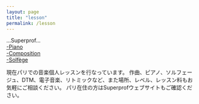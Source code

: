 ```yaml
---
layout: page
title: "lesson"
permalink: /lesson
---
```

<style>
  .video-container {
    position: relative;
    padding-bottom: 56.25%; /* 16:9 aspect ratio for video */
    height: 0;
    overflow: hidden;
  }

  .video-container iframe {
    position: absolute;
    top: 0;
    left: 0;
    width: 100%;
    height: 100%;
  }
</style>

...Superprof...<br>
  <a href="https://www.superprof.fr/niveaux-diplomee-master-pedagogie-composition-haute-ecole-suisse-enseignant-styles-musique">-Piano</a><br>
  <a href="https://www.superprof.fr/cours-composition-niveaux-diplomee-master-pedagogie-composition-haute-ecole-suisse-enseignant">-Composition</a><br>
  <a href="https://www.superprof.fr/solfege-niveaux-diplomee-master-pedagogie-composition-haute-ecole-suisse-enseignant">-Solfège</a><br>

現在パリでの音楽個人レッスンを行なっています。
作曲、ピアノ、ソルフェージュ、DTM、電子音楽、リトミックなど、また場所、レベル、レッスン料もお気軽にご相談ください。
パリ在住の方はSuperprofウェブサイトもご確認ください。
